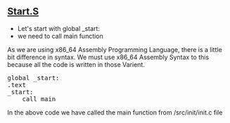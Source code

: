 <h2><a href="https://github.com/mahendragandham/Conqueror/blob/main/src/lib/start.S">Start.S</a></h2>
<ul>
    <li>Let's start with global _start:</li>
    <li>we need to call main function</li>
</ul>
<p>As we are using x86_64 Assembly Programming Language, there is a little bit difference in syntax. We must use x86_64 Assembly Syntax to this because all the code is written in those Varient.</p>
<pre>
global _start:
.text
_start:
    call main
</pre>
<p>In the above code we have called the main function from /src/init/init.c file</p>
